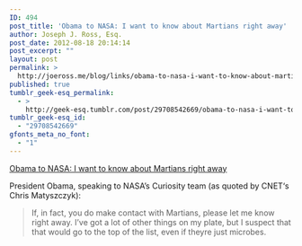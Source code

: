 ```yaml
---
ID: 494
post_title: 'Obama to NASA: I want to know about Martians right away'
author: Joseph J. Ross, Esq.
post_date: 2012-08-18 20:14:14
post_excerpt: ""
layout: post
permalink: >
  http://joeross.me/blog/links/obama-to-nasa-i-want-to-know-about-martians-right/
published: true
tumblr_geek-esq_permalink:
  - >
    http://geek-esq.tumblr.com/post/29708542669/obama-to-nasa-i-want-to-know-about-martians-right
tumblr_geek-esq_id:
  - "29708542669"
gfonts_meta_no_font:
  - "1"
---
```

<a href='http://news.cnet.com/8301-17852_3-57492229-71/obama-to-nasa-i-want-to-know-about-martians-right-away/'>Obama to NASA: I want to know about Martians right away</a><div class="link_description"><p>President Obama, speaking to NASA’s Curiosity team (as quoted by CNET‘s Chris Matyszczyk):</p>

<blockquote>
  <p>If, in fact, you do make contact with Martians, please let me know right away. I’ve got a lot of other things on my plate, but I suspect that that would go to the top of the list, even if theyre just microbes.</p>
</blockquote></div>